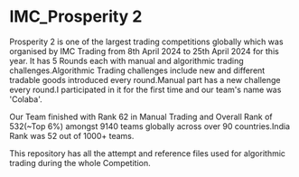 # IMC_Prosperity 2 
Prosperity 2 is one of the largest trading competitions globally which was organised by IMC Trading from 8th April 2024 to 25th April 2024 for this year.
It has 5 Rounds each with manual and algorithmic trading challenges.Algorithmic Trading challenges include new and different tradable goods introduced every round.Manual part has a new challenge every round.I participated in it for the first time and our team's name was 'Colaba'.

Our Team finished with Rank 62 in Manual Trading and Overall Rank of 532(~Top 6%) amongst 9140 teams globally across over 90 countries.India Rank was 52 out of 1000+ teams.

This repository has all the attempt and reference files used for algorithmic trading during the whole Competition.

